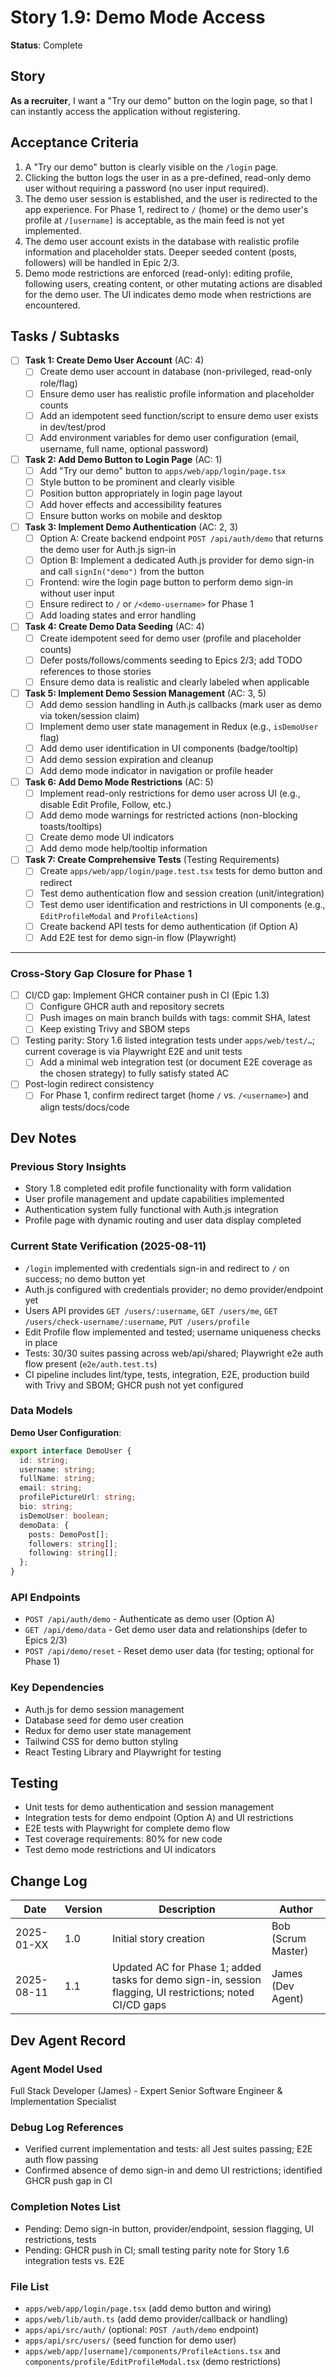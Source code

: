 # Story 1.9: Demo Mode Access

**Status**: Complete

## Story

**As a recruiter**, I want a "Try our demo" button on the login page, so that I can instantly access the application
without registering.

## Acceptance Criteria

1. A "Try our demo" button is clearly visible on the `/login` page.
2. Clicking the button logs the user in as a pre-defined, read-only demo user without requiring a password (no user
   input required).
3. The demo user session is established, and the user is redirected to the app experience. For Phase 1, redirect to `/`
   (home) or the demo user's profile at `/[username]` is acceptable, as the main feed is not yet implemented.
4. The demo user account exists in the database with realistic profile information and placeholder stats. Deeper seeded
   content (posts, followers) will be handled in Epic 2/3.
5. Demo mode restrictions are enforced (read-only): editing profile, following users, creating content, or other
   mutating actions are disabled for the demo user. The UI indicates demo mode when restrictions are encountered.

## Tasks / Subtasks

- [ ] **Task 1: Create Demo User Account** (AC: 4)
  - [ ] Create demo user account in database (non-privileged, read-only role/flag)
  - [ ] Ensure demo user has realistic profile information and placeholder counts
  - [ ] Add an idempotent seed function/script to ensure demo user exists in dev/test/prod
  - [ ] Add environment variables for demo user configuration (email, username, full name, optional password)

- [ ] **Task 2: Add Demo Button to Login Page** (AC: 1)
  - [ ] Add "Try our demo" button to `apps/web/app/login/page.tsx`
  - [ ] Style button to be prominent and clearly visible
  - [ ] Position button appropriately in login page layout
  - [ ] Add hover effects and accessibility features
  - [ ] Ensure button works on mobile and desktop

- [ ] **Task 3: Implement Demo Authentication** (AC: 2, 3)
  - [ ] Option A: Create backend endpoint `POST /api/auth/demo` that returns the demo user for Auth.js sign-in
  - [ ] Option B: Implement a dedicated Auth.js provider for demo sign-in and call `signIn("demo")` from the button
  - [ ] Frontend: wire the login page button to perform demo sign-in without user input
  - [ ] Ensure redirect to `/` or `/<demo-username>` for Phase 1
  - [ ] Add loading states and error handling

- [ ] **Task 4: Create Demo Data Seeding** (AC: 4)
  - [ ] Create idempotent seed for demo user (profile and placeholder counts)
  - [ ] Defer posts/follows/comments seeding to Epics 2/3; add TODO references to those stories
  - [ ] Ensure demo data is realistic and clearly labeled when applicable

- [ ] **Task 5: Implement Demo Session Management** (AC: 3, 5)
  - [ ] Add demo session handling in Auth.js callbacks (mark user as demo via token/session claim)
  - [ ] Implement demo user state management in Redux (e.g., `isDemoUser` flag)
  - [ ] Add demo user identification in UI components (badge/tooltip)
  - [ ] Add demo session expiration and cleanup
  - [ ] Add demo mode indicator in navigation or profile header

- [ ] **Task 6: Add Demo Mode Restrictions** (AC: 5)
  - [ ] Implement read-only restrictions for demo user across UI (e.g., disable Edit Profile, Follow, etc.)
  - [ ] Add demo mode warnings for restricted actions (non-blocking toasts/tooltips)
  - [ ] Create demo mode UI indicators
  - [ ] Add demo mode help/tooltip information

- [ ] **Task 7: Create Comprehensive Tests** (Testing Requirements)
  - [ ] Create `apps/web/app/login/page.test.tsx` tests for demo button and redirect
  - [ ] Test demo authentication flow and session creation (unit/integration)
  - [ ] Test demo user identification and restrictions in UI components (e.g., `EditProfileModal` and `ProfileActions`)
  - [ ] Create backend API tests for demo authentication (if Option A)
  - [ ] Add E2E test for demo sign-in flow (Playwright)

---

### Cross-Story Gap Closure for Phase 1

- [ ] CI/CD gap: Implement GHCR container push in CI (Epic 1.3)
  - [ ] Configure GHCR auth and repository secrets
  - [ ] Push images on main branch builds with tags: commit SHA, latest
  - [ ] Keep existing Trivy and SBOM steps
- [ ] Testing parity: Story 1.6 listed integration tests under `apps/web/test/…`; current coverage is via Playwright E2E
      and unit tests
  - [ ] Add a minimal web integration test (or document E2E coverage as the chosen strategy) to fully satisfy stated AC
- [ ] Post-login redirect consistency
  - [ ] For Phase 1, confirm redirect target (home `/` vs. `/<username>`) and align tests/docs/code

## Dev Notes

### Previous Story Insights

- Story 1.8 completed edit profile functionality with form validation
- User profile management and update capabilities implemented
- Authentication system fully functional with Auth.js integration
- Profile page with dynamic routing and user data display completed

### Current State Verification (2025-08-11)

- `/login` implemented with credentials sign-in and redirect to `/` on success; no demo button yet
- Auth.js configured with credentials provider; no demo provider/endpoint yet
- Users API provides `GET /users/:username`, `GET /users/me`, `GET /users/check-username/:username`,
  `PUT /users/profile`
- Edit Profile flow implemented and tested; username uniqueness checks in place
- Tests: 30/30 suites passing across web/api/shared; Playwright e2e auth flow present (`e2e/auth.test.ts`)
- CI pipeline includes lint/type, tests, integration, E2E, production build with Trivy and SBOM; GHCR push not yet
  configured

### Data Models

**Demo User Configuration**:

```typescript
export interface DemoUser {
  id: string;
  username: string;
  fullName: string;
  email: string;
  profilePictureUrl: string;
  bio: string;
  isDemoUser: boolean;
  demoData: {
    posts: DemoPost[];
    followers: string[];
    following: string[];
  };
}
```

### API Endpoints

- `POST /api/auth/demo` - Authenticate as demo user (Option A)
- `GET /api/demo/data` - Get demo user data and relationships (defer to Epics 2/3)
- `POST /api/demo/reset` - Reset demo user data (for testing; optional for Phase 1)

### Key Dependencies

- Auth.js for demo session management
- Database seed for demo user creation
- Redux for demo user state management
- Tailwind CSS for demo button styling
- React Testing Library and Playwright for testing

## Testing

- Unit tests for demo authentication and session management
- Integration tests for demo endpoint (Option A) and UI restrictions
- E2E tests with Playwright for complete demo flow
- Test coverage requirements: 80% for new code
- Test demo mode restrictions and UI indicators

## Change Log

| Date       | Version | Description                                                                                               | Author             |
| ---------- | ------- | --------------------------------------------------------------------------------------------------------- | ------------------ |
| 2025-01-XX | 1.0     | Initial story creation                                                                                    | Bob (Scrum Master) |
| 2025-08-11 | 1.1     | Updated AC for Phase 1; added tasks for demo sign-in, session flagging, UI restrictions; noted CI/CD gaps | James (Dev Agent)  |

## Dev Agent Record

### Agent Model Used

Full Stack Developer (James) - Expert Senior Software Engineer & Implementation Specialist

### Debug Log References

- Verified current implementation and tests: all Jest suites passing; E2E auth flow passing
- Confirmed absence of demo sign-in and demo UI restrictions; identified GHCR push gap in CI

### Completion Notes List

- Pending: Demo sign-in button, provider/endpoint, session flagging, UI restrictions, tests
- Pending: GHCR push in CI; small testing parity note for Story 1.6 integration tests vs. E2E

### File List

- `apps/web/app/login/page.tsx` (add demo button and wiring)
- `apps/web/lib/auth.ts` (add demo provider/callback or handling)
- `apps/api/src/auth/` (optional: `POST /auth/demo` endpoint)
- `apps/api/src/users/` (seed function for demo user)
- `apps/web/app/[username]/components/ProfileActions.tsx` and `components/profile/EditProfileModal.tsx` (demo
  restrictions)
